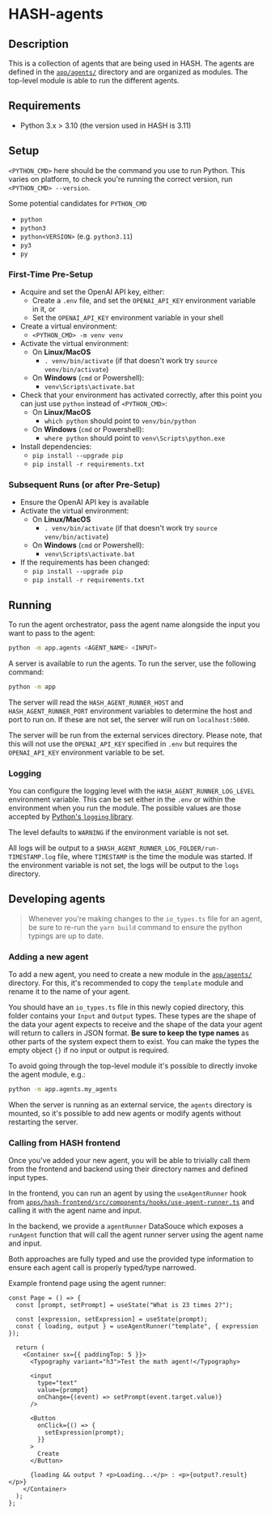 # HASH-agents

## Description

This is a collection of agents that are being used in HASH. The agents are defined in the [`app/agents/`](app/agents) directory and are organized as modules. The top-level module is able to run the different agents.

## Requirements

- Python 3.x > 3.10 (the version used in HASH is 3.11)

## Setup

`<PYTHON_CMD>` here should be the command you use to run Python.
This varies on platform, to check you're running the correct version, run `<PYTHON_CMD> --version`.

Some potential candidates for `PYTHON_CMD`

- `python`
- `python3`
- `python<VERSION>` (e.g. `python3.11`)
- `py3`
- `py`

### First-Time Pre-Setup

- Acquire and set the OpenAI API key, either:
  - Create a `.env` file, and set the `OPENAI_API_KEY` environment variable in it, or
  - Set the `OPENAI_API_KEY` environment variable in your shell
- Create a virtual environment:
  - `<PYTHON_CMD> -m venv venv`
- Activate the virtual environment:
  - On **Linux/MacOS**
    - `. venv/bin/activate` (if that doesn't work try `source venv/bin/activate`)
  - On **Windows** (`cmd` or Powershell):
    - `venv\Scripts\activate.bat`
- Check that your environment has activated correctly, after this point you can just use `python` instead of `<PYTHON_CMD>`:
  - On **Linux/MacOS**
    - `which python` should point to `venv/bin/python`
  - On **Windows** (`cmd` or Powershell):
    - `where python` should point to `venv\Scripts\python.exe`
- Install dependencies:
  - `pip install --upgrade pip`
  - `pip install -r requirements.txt`

### Subsequent Runs (or after Pre-Setup)

- Ensure the OpenAI API key is available
- Activate the virtual environment:
  - On **Linux/MacOS**
    - `. venv/bin/activate` (if that doesn't work try `source venv/bin/activate`)
  - On **Windows** (`cmd` or Powershell):
    - `venv\Scripts\activate.bat`
- If the requirements has been changed:
  - `pip install --upgrade pip`
  - `pip install -r requirements.txt`

## Running

To run the agent orchestrator, pass the agent name alongside the input you want to pass to the agent:

```bash
python -m app.agents <AGENT_NAME> <INPUT>
```

A server is available to run the agents. To run the server, use the following command:

```bash
python -m app
```

The server will read the `HASH_AGENT_RUNNER_HOST` and `HASH_AGENT_RUNNER_PORT` environment variables to determine the host and port to run on. If these are not set, the server will run on `localhost:5000`.

The server will be run from the external services directory. Please note, that this will not use the `OPENAI_API_KEY` specified in `.env` but requires the `OPENAI_API_KEY` environment variable to be set.

### Logging

You can configure the logging level with the `HASH_AGENT_RUNNER_LOG_LEVEL` environment variable.
This can be set either in the `.env` or within the environment when you run the module.
The possible values are those accepted by [Python's `logging` library](https://docs.python.org/3/library/logging.html#levels).

The level defaults to `WARNING` if the environment variable is not set.

All logs will be output to a `$HASH_AGENT_RUNNER_LOG_FOLDER/run-TIMESTAMP.log` file, where `TIMESTAMP` is the time the module was started. If the environment variable is not set, the logs will be output to the `logs` directory.

## Developing agents

> Whenever you're making changes to the `io_types.ts` file for an agent, be sure to re-run the `yarn build` command to ensure the python typings are up to date.

### Adding a new agent

To add a new agent, you need to create a new module in the [`app/agents/`](app/agents) directory. For this, it's recommended to copy the `template` module and rename it to the name of your agent.

You should have an `io_types.ts` file in this newly copied directory, this folder contains your `Input` and `Output` types. These types are the shape of the data your agent expects to receive and the shape of the data your agent will return to callers in JSON format. **Be sure to keep the type names** as other parts of the system expect them to exist. You can make the types the empty object `{}` if no input or output is required.

To avoid going through the top-level module it's possible to directly invoke the agent module, e.g.:

```bash
python -m app.agents.my_agents
```

When the server is running as an external service, the `agents` directory is mounted, so it's possible to add new agents or modify agents without restarting the server.

### Calling from HASH frontend

Once you've added your new agent, you will be able to trivially call them from the frontend and backend using their directory names and defined input types.

In the frontend, you can run an agent by using the `useAgentRunner` hook from [`apps/hash-frontend/src/components/hooks/use-agent-runner.ts`](/apps/hash-frontend/src/components/hooks/use-agent-runner.ts) and calling it with the agent name and input.

In the backend, we provide a `agentRunner` DataSouce which exposes a `runAgent` function that will call the agent runner server using the agent name and input.

Both approaches are fully typed and use the provided type information to ensure each agent call is properly typed/type narrowed.

Example frontend page using the agent runner:

```tsx
const Page = () => {
  const [prompt, setPrompt] = useState("What is 23 times 2?");

  const [expression, setExpression] = useState(prompt);
  const { loading, output } = useAgentRunner("template", { expression });

  return (
    <Container sx={{ paddingTop: 5 }}>
      <Typography variant="h3">Test the math agent!</Typography>

      <input
        type="text"
        value={prompt}
        onChange={(event) => setPrompt(event.target.value)}
      />

      <Button
        onClick={() => {
          setExpression(prompt);
        }}
      >
        Create
      </Button>

      {loading && output ? <p>Loading...</p> : <p>{output?.result}</p>}
    </Container>
  );
};
```
